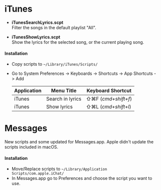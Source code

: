 # iTunes
* **iTunesSearchLyrics.scpt**  
Filter the songs in the default playlist "All".

* **iTunesShowLyrics.scpt**  
Show the lyrics for the selected song, or the current playing song.

#### Installation
- Copy scripts to `~/Library/iTunes/Scripts/`
- Go to System Preferences -> Keyboards -> Shortcuts -> App Shortcuts -> Add  

  Application | Menu Title | Keyboard Shortcut
  ---|---|---
  iTunes | Search in lyrics | ⇧⌘F (_cmd+shift+f_)
  iTunes | Show lyrics | ⇧⌘L (_cmd+shift+l_)

# Messages
New scripts and some updated for Messages.app. Apple didn't update the scripts included in macOS.

#### Installation
- Move/Replace scripts to `~/Library/Application Scripts/com.apple.iChat/`
- In Messages.app go to Preferences and choose the script you want to use.
